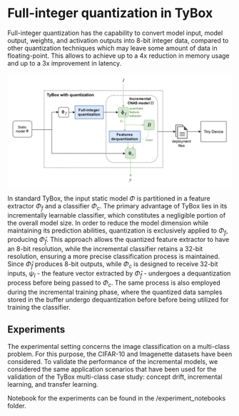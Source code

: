 # Full-integer quantization in TyBox

Full-integer quantization has the capability to convert model input, model output, weights, and activation outputs into 8-bit integer data, compared to other quantization techniques which may leave some amount of data in floating-point. This allows to achieve up to a 4x reduction in memory usage and up to a 3x improvement in latency.

![alt text](https://github.com/pavmassimo/TyBox/blob/feature-extractor-quantization/experiment_notebooks/QFE_TyBox.png)

In standard TyBox, the input static model $Φ$ is partitioned in a feature extractor $Φ_f$ and a classifier $Φ_c$. The primary advantage of TyBox lies in its incrementally learnable classifier, which constitutes a negligible portion of the overall model size. In order to reduce the model dimension while maintaining its prediction abilities, quantization is exclusively applied to $Φ_f$, producing $\hat{Φ}_f$. This approach allows the quantized feature extractor to have an 8-bit resolution, while the incremental classifier retains a 32-bit resolution, ensuring a more precise classification process is maintained. Since $\hat{Φ}_f$ produces 8-bit outputs, while $Φ_c$ is designed to receive 32-bit inputs, $ψ_I$ - the feature vector extracted by $\hat{Φ}_f$ - undergoes a dequantization process before being passed to $Φ_c$. The same process is also employed during the incremental training phase, where the quantized data samples stored in the buffer undergo dequantization before before being utilized for training the classifier.

## Experiments

The experimental setting concerns the image classification on a multi-class problem. For this purpose, the CIFAR-10 and Imagenette datasets have been considered. To validate the performance of the incremental models, we considered the same application scenarios that have been used for the validation of the TyBox multi-class case study: concept drift, incremental learning, and transfer learning. 

Notebook for the experiments can be found in the /experiment_notebooks folder.
